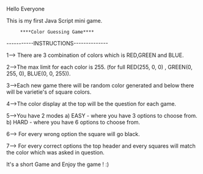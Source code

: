 Hello Everyone

This is my first Java Script mini game.

         ****Color Guessing Game****

-----------INSTRUCTIONS--------------

1--> There are 3 combination of colors which is RED,GREEN and BLUE.

2-->The max limit for each color is 255. (for full RED(255, 0, 0) , GREEN(0, 255, 0), BLUE(0, 0, 255)).

3-->Each new game there will be random color generated and below there will be varietie's of square colors.

4-->The color display at the top will be the question for each game.

5-->You have 2 modes 
	a) EASY - where you have 3 options to choose from.
	b) HARD - where you have 6 options to choose from.

6--> For every wrong option the square will go black.

7--> For every correct options the top header and every squares will match the color which was asked in question.


It's a short Game and Enjoy the game ! :)